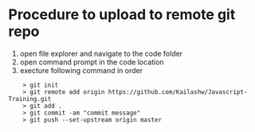# Procedure to upload to remote git repo


1. open file explorer and navigate to the code folder
2. open command prompt in the code location
3. execture following command in order
```
    > git init
    > git remote add origin https://github.com/Kailashw/Javascript-Training.git
    > git add .
    > git commit -am "commit message"
    > git push --set-upstream origin master
```